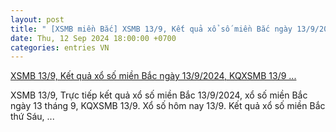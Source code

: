 ```yaml
---
layout: post
title: " [XSMB miền Bắc] XSMB 13/9, Kết quả xổ số miền Bắc ngày 13/9/2024, KQXSMB 13/9 ..."
date: Thu, 12 Sep 2024 18:00:00 +0700
categories: entries VN
---
```

[XSMB 13/9, Kết quả xổ số miền Bắc ngày 13/9/2024, KQXSMB 13/9 ...](https://congthuong.vn/xsmb-139-ket-qua-xo-so-mien-bac-hom-nay-1392024-xo-so-mien-bac-13-thang-9-truc-tiep-xsmb-139-345490.html)

XSMB 13/9, Trực tiếp kết quả xổ số miền Bắc 13/9/2024, xổ số miền Bắc ngày 13 tháng 9, KQXSMB 13/9. Xổ số hôm nay 13/9. Kết quả xổ số miền Bắc thứ Sáu, ...

